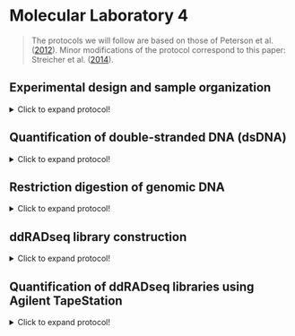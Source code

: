 # Molecular Laboratory 4
>The protocols we will follow are based on those of Peterson et al. ([2012](https://journals.plos.org/plosone/article?id=10.1371/journal.pone.0037135)). Minor modifications of the protocol correspond to this paper: Streicher et al. ([2014](https://onlinelibrary.wiley.com/doi/abs/10.1111/mec.12814)). 

## Experimental design and sample organization

<details>
  <summary>Click to expand protocol!</summary>

>ddRADseq makes use of dual indexes (=barcodes), so we need to plan ahead for how we will process samples. The first barcode is added during the ligation step of the library construction, and the second is added during PCR amplification of the libraries. As such, we can use the same core set of adapters for a small number of individuals, and then use PCR-barcode to greatly increase the number of individuals that can be mulitplexed.  
  
**Materials**

* List of samples to be included in the final pooled RADseq library
* Spreadsheet software


**Protocol**
1. Here is an example from Streicher et al. ([2014](https://onlinelibrary.wiley.com/doi/abs/10.1111/mec.12814)) for how we set up the barcode design. We had 10 unique ddRADseq adapter barcodes and multiple PCR-barcodes. We wanted to include 50 different anurans in the study, so we organised things into five sets of 10, each with a unique PCR barcode.   

Library Pool 1:
  
Sample ID | Adapter Index/Barcode | PCR Index/Barcode
------------ | -------------  | -------------
JAC 23544 | Index 1 (ACTAGG) | Index 1 (ATCACG)
JAC 23564 | Index 2 (GACCAA) | Index 1 (ATCACG)
JAC 29189 | Index 3 (TGTTGG)  | Index 1 (ATCACG)
JAC 23344 | Index 4 (CGAAAC)  | Index 1 (ATCACG)
JAC 23345 | Index 5 (AGCATT) | Index 1 (ATCACG)  
JAC 23346 | Index 6 (CATCTC) | Index 1 (ATCACG)  
JAC 23347 | Index 7 (GTCTAT) | Index 1 (ATCACG)   
JRM 4651 |Index 8 (TGGGAT) | Index 1 (ATCACG)
JHM 1 | Index 9 (TCTGCT) | Index 1 (ATCACG)  
JAC 28298 | Index 10 (AACGGT)  | Index 1 (ATCACG)   
 
Library Pool 2:  

Sample ID | Adapter Index/Barcode | PCR Index/Barcode
------------ | -------------  | -------------
JAC 30108 | Index 1 (ACTAGG) | Index 2 (CGATGT)
JAC 30105 | Index 2 (GACCAA) | Index 2 (CGATGT)
JWS 253 | Index 3 (TGTTGG)  | Index 2 (CGATGT)
JWS 277 | Index 4 (CGAAAC)  | Index 2 (CGATGT)
JWS 292 | Index 5 (AGCATT) | Index 2 (CGATGT) 
JWS 295 | Index 6 (CATCTC) | Index 2 (CGATGT)  
JWS 284 | Index 7 (GTCTAT) | Index 2 (CGATGT)   
JWS 296 |Index 8 (TGGGAT) | Index 2 (CGATGT)
JWS 294 | Index 9 (TCTGCT) | Index 2 (CGATGT)  
JMM 151 | Index 10 (AACGGT)  | Index 2 (CGATGT)   
  
Library Pool 3:  
  
Sample ID | Adapter Index/Barcode | PCR Index/Barcode
------------ | -------------  | -------------
JMM 152 | Index 1 (ACTAGG) | Index 3 (TTAGGC)
TJD 770 | Index 2 (GACCAA) | Index 3 (TTAGGC)
TJD 777 | Index 3 (TGTTGG)  | Index 3 (TTAGGC)
TJD 830 | Index 4 (CGAAAC)  | Index 3 (TTAGGC)
TJD 847 | Index 5 (AGCATT) | Index 3 (TTAGGC)
TJD 877 | Index 6 (CATCTC) | Index 3 (TTAGGC)  
BF 36 | Index 7 (GTCTAT) | Index 3 (TTAGGC))   
BF 58 |Index 8 (TGGGAT) | Index 3 (TTAGGC))
BF 45 | Index 9 (TCTGCT) | Index 3 (TTAGGC)  
BF 53 | Index 10 (AACGGT)  | Index 3 (TTAGGC)     
  
Library Pool 4:  

Sample ID | Adapter Index/Barcode | PCR Index/Barcode
------------ | -------------  | -------------
BF 55 | Index 1 (ACTAGG) | Index 4 (TGACCA)
BF 81 | Index 2 (GACCAA) | Index 4 (TGACCA)
BF 82 | Index 3 (TGTTGG)  | Index 4 (TGACCA)
BF 86 | Index 4 (CGAAAC)  | Index 4 (TGACCA)
BF 88 | Index 5 (AGCATT) | Index 4 (TGACCA)
BF Kitt Peak | Index 6 (CATCTC) | Index 4 (TGACCA) 
MF 3806 | Index 7 (GTCTAT) | Index 4 (TGACCA)  
MF 3811 |Index 8 (TGGGAT) | Index 4 (TGACCA)
MF 4226 | Index 9 (TCTGCT) | Index 4 (TGACCA)  
MF 4395 | Index 10 (AACGGT)  | Index 4 (TGACCA)    
  
Library Pool 5:
  
Sample ID | Adapter Index/Barcode | PCR Index/Barcode
------------ | -------------  | -------------
MF 4398 | Index 1 (ACTAGG) | Index 5 (ACAGTG)
MF 5085 | Index 2 (GACCAA) | Index 5 (ACAGTG)
MF 6101 | Index 3 (TGTTGG)  | Index 5 (ACAGTG)
MF 6115 | Index 4 (CGAAAC)  | Index 5 (ACAGTG)
MF 6203 | Index 5 (AGCATT) | Index 5 (ACAGTG)
MF 6205 | Index 6 (CATCTC) | Index 5 (ACAGTG)
MVZ 226838 | Index 7 (GTCTAT) | Index 5 (ACAGTG) 
MVZ 226839 |Index 8 (TGGGAT) | Index 5 (ACAGTG)
JAC 30517 | Index 9 (TCTGCT) | Index 5 (ACAGTG)  
ENS 9494 | Index 10 (AACGGT)  | Index 5 (ACAGTG)   

2. This allowed us to ultimately pool together all 50 samples and then bioinformatically sort the data once it was returned from the Illumina.  

</details>

## Quantification of double-stranded DNA (dsDNA)  

<details>
  <summary>Click to expand protocol!</summary>

>Here we will quantify DNA extracts using a fluorometer. This is important because only double-stranded DNAs will be used in the NGS library preparations. 

**Materials**
  
* Extracted DNA from ten samples  
* Qubit HS dsDNA reagent kit
  * HS Buffer
  * Fluorecent Dye
  * Size Standard 1
  * Size Standard 2
* Qubit fluorometer
* Crystal-clear Axygen microcentrifuge tubes

**Protocol**  
>This protocol is written for use with 1 uL of DNA extract. For samples that are likely to have very little dsDNA, it can be modified so that more template is used. 

1. First we need to make a Master Mix from the Qubit reagents. For each sample (+ the two size standards) we need to combine 1 uL of Dye with 199 uL of buffer. 
>In our case this means we add 10 uL of dye with 1990 uL of buffer

2. Add 190 uL of Master Mix to two Axygen tubes (these will be used for the Size Standard DNA).

3. Add 10 uL of Size Standard 1 to the first Axygen tube.
  
4. Add 10 uL of Size Standard 2 to the second Axygen tube. 
  
5. Add 199 uL of Master Mix to ten Axygen tubes (these will be used for the sample DNA).
  
6. To each of the ten sample tubes, add 1 uL of your DNA extract from each sample. 
>At this point, you should have seven tubes, each with 200 uL of liquid in them (two size standards and ten samples). 

7. Vortex each of the tubes and then spin down using a lab bench mini-centrifuge. Allow to sit at room temperature for 5 mins. 
  
8. Turn on the Qubit fluorometer. Select the appropriate assay kit from the home menu. 
  
9. Follow the instructions for inserting the size standards. 
  
10. Once calibrated, conduct a reading on each of the DNA extract samples and note the concentrations (in ng/uL) 
>Note: In order to get the concentrations in ng/uL format, you may need to modify the units on the Qubit fluorometer. 
  
11. These concentrations will be used to determine how many uL of DNA extract we use for the start of our library preparation protocol in the next module. 

12. Discard the used Axygen tubes at the end of the laboratory session. 
  
</details>

## Restriction digestion of genomic DNA

<details>
  <summary>Click to expand protocol!</summary>

**Materials**

* T4 DNA Ligase
* SbFI-HF (NEB)
* Msp-I (NEB)
* Qubit flourometer
* Extracted DNA from samples 
* Nuclease-free water
* Magnetic tube rack


**Protocol**
  
1. Using fresh DNA extractions, we are now going to prepare the DNA for ddRADseq library construction. First, we need to prepare 200 ng from the example DNA extractions and then adjust the volumes with water so that all samples have 50 uL for the fragmentation step. I use a spreadsheet with four columns, similar to the method introduced in [Unit 2](https://github.com/nhm-herpetology/museum-NGS-training/tree/main/Unit_02/Molecular_Lab), to do this: 
  
Sample ID | Qubit concentration (ng/uL)  | uL needed for 200 ng | uL of water to add
------------ | -------------  | ------------- | -------------
Sample 1 | 10.0 | 20.0  | 30.0
Sample 2 | 18.5  | 10.8 | 39.2
Sample 3 | 33.2  | 6.0 | 44.0
Sample 4 | 80.0  | 2.5  | 47.5  
 
> The third column is 200 divided by the second column value and the fourth column is 50 minus the third column value
  
 2. For each digestion combine the following in 0.2 mL PCR tubes: 
  * 6 uL NEB Buffer 4
  * 0.2 uL SbFI-HF enzyme
  * 1 uL MspI enzyme
  * 2.8 uL nuclease-free water
  * 50 uL of DNA extraction + nuclease-free water (200 ng of extracted dsDNA)
  
 3. Vortex and spin down the tubes. Now place the samples at 37 C for 6 hours.
 > The restriction digestion of your genomic DNA is now taking place.
  
</details>

## ddRADseq library construction

<details>
  <summary>Click to expand protocol!</summary>

>This protocol is based on the Peterson et al. [2012](https://journals.plos.org/plosone/article?id=10.1371/journal.pone.0037135) protocol. You can download a copy of the protovol [here](https://ndownloader.figstatic.com/files/327801). 

**Materials**

* T4 DNA Ligase
* Adapter Oligonuclotides
* NEB Phusion polymerase
* Illumina TruSeq primers
* Nuclease-free water
* Magnetic tube rack
* 1.5 mL tubes
* 0.2 mL PCR tubes
* 50 mL conical tube  

**Protocol**
1. We will be making our own adapters for this protocol and we need to make our own annealing buffer to combine our custom oligonucleotides in. THe recipe for the Annealing Buffer stock (10X) is:
   * 100 mM Tris HCl, pH 8
   * 500 mM NaCl
   * 10 mM EDTA
>We can get these concentrations if we add...
  
2. After we have made our Annealing Buffer, we will need to rehydrate the oligos as they come from Sigma Aldrich. There will be a sheet with the amount of nuclease-free water to add to each tube to get 100 uM concetrations. Each adapter is comprised of a set of oligos that look like this: 
  
P1.1_ACTAGG_1  
```
ACACTCTTTCCCTACACGACGCTCTTCCGATCTNNNNNNNNACTAGGTGC*A
```
P1.2_ACTAGG_1  
```
CCTAGTNNNNNNNNAGATCGGAAGAGCGTCGTGTAGGGAAAGAGTGT  
``` 
MspI_P2.1
```
GTGACTGGAGTTCAGACGTGTGCTCTTCCGATCT
```  
MspI_P2.2    
```
CGAGATCGGAAGAGCGAGAACAA
```  
>P1 oligos are for the SbfI cutsites and P2 oligos are for the MspI cutsites.   
  
3. In 1.5 mL microcentrifuge tubes combine the following for each adapter: 
    * 40 uL PX.1
    * 40 uL PX.2
    * 10 uL 10X Annealing Buffer
    * 10 uL nuclease-free water
  
4. Vortex and spin down the tubes. Now place them on a heat block at 97.1 C for 2 minutes and 30 seconds (150 seconds total). 
  
5. Turn off the heat block and allow to cool to room temperature. 
  
6. While we are waiting for the adapters to cool, we can clean our restriction digested DNA from the previous module using Serapure beads. We will use a 1.8 X concetration of beads to sample, so we need to add 108 uL of Serapure solution to the 60 uL of restriction digests. Transfer the restriction digest from PCR tubes to 1.5 mL microcentrifuge tubes. 
  
7. Place 1.5 mL tube on magnet rack. Allow beads to seperate (~5 min)

8. Remove supernatent with a P1000 pipetter and discard. Remove any remaining supernatent with a P100 or P200 pipetter.

9. Add 500 uL of 70% ethanol and let stand for 1 min (Wash No. 1)

10. Remove supernatent as in Step 13.

11. Add 500 uL of 70% ethanol and let stand for 1 min (Wash No. 2)
  
12. Remove supernatent as in Step 13.
  
13. Allow beads to sit until there is no residual ethanol on the sides of the tube. This usually takes about 2-3 mins. 

14. Add 31 uL 10 mM Tris to dried beads and resuspend the beads in solution by removing the tube from the magnet rack. This may require gently flicking the tube to get the beads back into solution. You may then need to centrifuge the tube to return the beads to the solution to the bottom of the tube. 

15. Place 1.5 mL tube on magnet rack. Allow beads to seperate (~5 min)
>The purified fragmented DNA is now in the supernatent.
  
16. We will now ligate adapters using the T4 DNA Ligase. For each reaction mix the following: 
    * 30 uL purified digestion
    * 2 uL of P1 adater (0.1 uM concentration)
    * 2 uL of P2 adapter (4 uM concentration)
    * 4 uL Ligation Buffer (NEB)
    * 1 uL T4 LIgase
    * 1 uL of water
 
 17. Run in a thermal cycler at 16 C for 35 min followed by 10 min at 65C (to inactivate the ligase enzyme).
  >Samples are now ligated and can be pooled prior to size selection. 
  
</details>

## Quantification of ddRADseq libraries using Agilent TapeStation

<details>
  <summary>Click to expand protocol!</summary>

  >We will now find out if each of the enrichment on each of our ten sample pools was successful using the Agilent TapeStation. 

**Materials**

* PCR-enriched RADseq libraries
* Agilent TapeStation
* Agilent D1000 Tape cartridge
* Agilent D1000 Sample Buffer
* Agilent D1000 Ladder
* TapeStation vortex (IKA)
* TapeStation loading tubes
* TapeStation pippette tips and pippetter

**Protocol**
>This is taken (more or less) directly from the Agilent TapeStation D1000 [protocol](https://www.agilent.com/cs/library/usermanuals/public/ScreenTape_D1000_QG.pdf)  
  
1. Turn on TapeStation System and connected computer. 

2. Launch the TapeStation Controller Software (icon on desktop)
  
3. Load D1000 ScreenTape into device and loading tips
  
4. Allow reagents (Buffer and Ladder) to sit at room temperature for 30 minutes prior to use. 
  
5. Vortex Buffer and spin down before use. 
  
6. Mix 3 uL Buffer with 1 uL Ladder in a clean TapeStation tube. 
  
7. Mix 3 uL Buffer with 1 uL enriched capture Library
  
8. Spin ladder and sample down in a mini-centrifuge. 
  
9. Vortex using IKA vortexer at 2000 rpm for 1 minute. 
  
10. Again, spin ladder and sample down in a mini-centrifuge.
  
11. Load samples into the TapeStation instrument.
  
12. Select the required samples on the TapeStation Controller. 
  
13. Click 'Start' and specify a filename with which to save results. 
  
14. If there is evidence that all of the sub-libraries have worked, proceed to step 15. 
  
15. We will now pool the sub-libraries to make your final ddRADseq libray for sequencing. 
  
</details>
